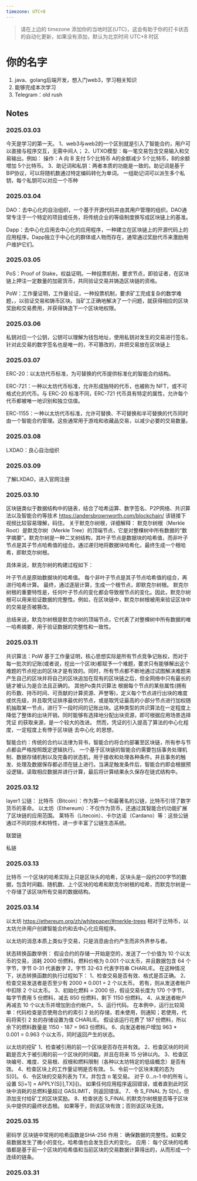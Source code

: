 ```yaml
---
timezone: UTC+8
---
```


> 请在上边的 timezone 添加你的当地时区(UTC)，这会有助于你的打卡状态的自动化更新，如果没有添加，默认为北京时间 UTC+8 时区


# 你的名字

1. java、golang后端开发，想入门web3，学习相关知识
2. 能够完成本次学习
3. Telegram：old rush

## Notes

<!-- Content_START -->

### 2025.03.03
今天是学习的第一天。
1、web3与web2的一个区别就是引入了智能合约，用户可以直接与程序交互，无需中间人；
2、UTXO模型：每一笔交易包含交易输入和交易输出。例如：
操作：A 向 B 支付 5个比特币
A的余额减少 5个比特币，B的余额增加 5个比特币。
3、助记词和私钥：两者本质的功能是一致的。助记词是基于BIP协议，可以将随机数通过特定编码转化为单词。
一组助记词可以派生多个私钥，每个私钥可以对应一个币种

### 2025.03.04
DAO：去中心化的自治组织，一个基于开源代码并由其用户管理的组织。DAO通常专注于一个特定的项目或任务，将传统企业的等级制度换写成区块链上的基准。

Dapp：去中心化应用去中心化的应用程序，一种建立在区块链上的开源代码上的应用程序。Dapp独立于中心化的群体或人物而存在，通常通过奖励代币来激励用户维护它们。

### 2025.03.05
PoS：Proof of Stake，权益证明。一种投票机制，要求节点，即验证者，在区块链上押注一定数量的加密货币，共同验证交易并铸造区块链的资格。

PoW：工作量证明，工作量论证，一种投票机制，要求矿工完成复杂的数学难题，，以验证交易和铸币区块。当矿工正确地解决了一个问题，就获得相应的区块奖励和交易费用，并获得铸造下一个区块地权限。

### 2025.03.06
私钥对应一个公钥，公钥可以理解为钱包地址，使用私钥对发生的交易进行签名，针对此交易的数字签名也是唯一的，不可篡改的，并把交易放在区块链上

### 2025.03.07
ERC-20：以太坊代币标准，为可替换的代币提供标准化的智能合约结构。

ERC-721：一种以太坊代币标准，允许形成独特的代币，也被称为 NFT，或不可格式化的代币。与 ERC-20 标准不同，ERC-721 代币具有特定的属性，允许每个代币都被唯一地识别和独立估值。

ERC-1155：一种以太坊代币标准，允许可替换、不可替换和半可替换的代币同时由一个智能合约管理。这些通常用于游戏和收藏品交易，以减少必要的交易数量。

### 2025.03.08
LXDAO：良心自治组织


### 2025.03.09
了解LXDAO，进入官网注册

### 2025.03.10
区块链类似于数据结构中的链表，结合了哈希运算、数字签名、P2P网络、共识算法以及智能合约等技术
https://andersbrownworth.com/blockchain/ 该链接下视频比较容易理解，码住。
关于默克尔树根，详细解释：
默克尔树根（Merkle Root）是默克尔树（Merkle Tree）的顶端节点，它是对整棵树中所有数据的“数字摘要”。默克尔树是一种二叉树结构，其叶子节点是数据块的哈希值，而非叶子节点是其子节点哈希值的组合。通过递归地将数据块哈希化，最终生成一个根哈希，即默克尔树根。

具体来说，默克尔树的构建过程如下：

叶子节点是原始数据块的哈希值。
每个非叶子节点是其子节点哈希值的组合，再进行哈希计算。
最终，通过逐层计算，生成一个根节点，即默克尔树根。
默克尔树根的重要特性是，任何叶子节点的变化都会导致根节点的变化。因此，默克尔树根可以用来验证数据的完整性。例如，在区块链中，默克尔树根被用来验证区块中的交易是否被篡改。

总结来说，默克尔树根是默克尔树的顶端节点，它代表了对整棵树中所有数据的唯一哈希摘要，用于验证数据的完整性和一致性。

### 2025.03.11
共识算法：PoW 
基于工作量证明，核心思想实际是所有节点竞争记账权，而对于每一批次的记账(或者说，挖出一个区块)都赋予一个难题，要求只有能够解出这个难题的节点挖出的区块才是有效的。同时，所有节点都不断地通过试图解决难题来产生自己的区块并将自己的区块追加在现有的区块链之后，但全网络中只有最长的链才被认为是合法且正确的。
其他Po类共识算法
根据每个节点的某些属性(拥有的币数、持币时间、可贡献的计算资源、声誉等)，定义每个节点进行出块的难度或优先级，并且取凭证排序最优的节点，或是取凭证最高的小部分节点进行加权随机抽取某一节点，进行下一段时间的记账出块。这种类型的共识算法在一定程度上降低了整体的出块开销，同时能够有选择地分配出块资源，即可根据应用场景选择 凭证 的获取来源，是一个较大的改进。
然而，凭证的引入提高了算法的中心化程度，一定程度上有悖于区块链 去中心化 的思想，

智能合约：传统的合约以法律为背书，智能合约将合约部署至区块链，所有参与节点都会严格按照既定逻辑执行。
 一个基于区块链的智能合约需要包括事务处理机制、数据存储机制以及完备的状态机，用于接收和处理各种条件。并且事务的触发、处理及数据保存都必须在链上进行。当满足触发条件后，智能合约即会根据预设逻辑，读取相应数据并进行计算，最后将计算结果永久保存在链式结构中。

### 2025.03.12
layer1
公链：
比特币（Bitcoin）：作为第一个和最著名的公链，比特币引领了数字货币的革命。
以太坊（Ethereum）：不仅作为货币，还通过其智能合约功能扩展了区块链的应用范围。
莱特币（Litecoin）、卡尔达诺（Cardano）等：这些公链通过不同的技术和特性，进一步丰富了公链生态系统。

联盟链

私链


### 2025.03.13
比特币
一个区块的哈希实际上只是区块头的哈希，区块头是一段约200字节的数据，包含时间戳、随机数、上个区块的哈希和默克尔树根的哈希，而默克尔树是一个存储了该区块所有交易的数据结构。


### 2025.03.14
以太坊  https://ethereum.org/zh/whitepaper/#merkle-trees
相对于比特币，以太坊允许用户创建智能合约和去中心化应用程序。

以太坊的消息本质上类似于交易，只是消息由合约产生而非外界参与者。

状态转换函数举例：
假设合约的存储一开始是空的，发送了一个价值为 10 个以太币的交易，消耗 2000 份燃料，燃料价格为 0.001 个以太币，并且数据包含 64 个字节，字节 0-31 代表数字 2，字节 32-63 代表字符串 CHARLIE。 在这种情况下，状态转换函数的执行过程如下：
1、检查交易是否有效、格式是否正确。
2、检查交易发送者是否至少有 2000 * 0.001 = 2 个以太币。 若有，则从发送者帐户中扣除 2 个以太币。
3、初始化燃料 = 2000 份，假设交易长度为 170 个字节，每字节费用 5 份燃料，减去 850 份燃料，剩下 1150 份燃料。
4、从发送者帐户再减去 10 个以太币并增加到合约帐户。
5、运行代码。 在本例中，运行比较简单：代码检查是否使用合约的索引 2 处的存储，若未使用，则通知；若使用，代码将索引 2 处的存储设置为值 CHARLIE。 假设该运行花费了 187 份燃料，所以余下的燃料数量是 1150 - 187 = 963 份燃料。
6、向发送者帐户增加 963 * 0.001 = 0.963 个以太币，同时返回产生的状态。

以太坊的挖矿
1、检查被引用的前一个区块是否存在并有效。
2、检查区块的时间戳是否大于被引用的前一个区块的时间戳，并且在将来 15 分钟以内。
3、检查区块编号、难度、交易根、叔根和燃料限制（各种以太坊特定的低级概念）是否有效。
4、检查区块上的工作量证明是否有效。
5、令前一个区块末尾的态为 S[0]。
6、令区块的交易列表为 TX，并包含 n 笔交易。 对于 0...n-1 中的所有 i，设置 S[i+1] = APPLY(S[i],TX[i])。 如果任何应用程序返回错误，或者直到此时区块中消耗的总燃料量超过 GASLIMIT，则返回错误。
7、令 S_FINAL 为 S[n]，但添加支付给矿工的区块奖励。
8、检查状态 S_FINAL 的默克尔树根是否等于区块头中提供的最终状态根。 如果等于，则该区块有效；否则该区块无效。

### 2025.03.15
密码学
区块链中常用的哈希函数是SHA-256
作用： 确保数据的完整性。如果交易数据发生了微小的变化，哈希值也会发生巨大的变化。
应用： 每个区块的哈希值都是基于前一个区块的哈希值和当前区块的交易数据计算得出的，从而形成一个连续的链条。

### 2025.03.31

<!-- Content_END -->
